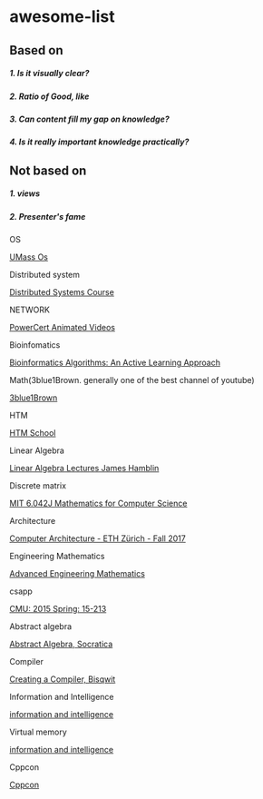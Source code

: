 # awesome-list

## Based on 

##### 1. Is it visually clear?

##### 2. Ratio of Good, like

##### 3. Can content fill my gap on knowledge? 

##### 4. Is it really important knowledge practically?

## Not based on 

##### 1. views

##### 2. Presenter's fame


OS

[UMass Os](https://www.youtube.com/watch?v=dv4mXBsv6TI&list=PLacuG5pysFbDQU8kKxbUh4K5c1iL5_k7k)


Distributed system

[Distributed Systems Course](https://www.youtube.com/watch?v=7VbL89mKK3M&list=PLOE1GTZ5ouRPbpTnrZ3Wqjamfwn_Q5Y9A)

NETWORK

[PowerCert Animated Videos](https://www.youtube.com/chanAnel/UCJQJ4GjTiq5lmn8czf8oo0Q/playlists)

Bioinfomatics

[Bioinformatics Algorithms: An Active Learning Approach](https://www.youtube.com/channel/UCKSUVRs2N2FdDNvQoRWKhoQ)

Math(3blue1Brown. generally one of the best channel of youtube)

[3blue1Brown](https://www.youtube.com/channel/UCYO_jab_esuFRV4b17AJtAw)

HTM

[HTM School](https://www.youtube.com/channel/UC8-ttzWLgXZOGuhUyrPlUuA)

Linear Algebra

[Linear Algebra Lectures James Hamblin](https://www.youtube.com/playlist?list=PLNr8B4XHL5kGDHOrU4IeI6QNuZHur4F86)

Discrete matrix

[MIT 6.042J Mathematics for Computer Science](https://www.youtube.com/watch?v=wIq4CssPoO0&list=PLUl4u3cNGP60UlabZBeeqOuoLuj_KNphQ)

Architecture

[Computer Architecture - ETH Zürich - Fall 2017](https://www.youtube.com/watch?v=sZjSBFceV_o&list=PL5Q2soXY2Zi9OhoVQBXYFIZywZXCPl4M_&index=4)

Engineering Mathematics

[ Advanced Engineering Mathematics ](https://www.youtube.com/watch?v=oL15D_1Y0wk&list=PLwV-9DG53NDzJ32JwfCQLpbdK5Ys4bM4P)

csapp

[ CMU: 2015 Spring: 15-213  ](https://www.youtube.com/watch?v=tamj4B7OALc&list=PLpIxOj-HnDsPZIJYO4U9f-xRI8bBadaso)

Abstract algebra

[Abstract Algebra, Socratica](https://www.youtube.com/watch?v=IP7nW_hKB7I&list=PLi01XoE8jYoi3SgnnGorR_XOW3IcK-TP6)

Compiler

[Creating a Compiler, Bisqwit](https://www.youtube.com/watch?v=KwpcOYKfXZc&list=PLzLzYGEbdY5n9ITKUqOuRjXkRU5tMW2Sd)

Information and Intelligence

[information and intelligence](https://www.youtube.com/channel/UCsTLxzflxRK2pbP99MIjQSA/playlists)

Virtual memory

[information and intelligence](https://www.youtube.com/channel/UCsTLxzflxRK2pbP99MIjQSA/playlists)

Cppcon

[Cppcon](https://www.youtube.com/user/CppCon/playlists)
